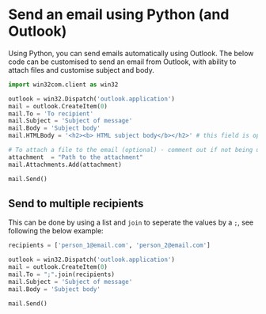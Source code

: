 # Send an email using Python (and Outlook)

Using Python, you can send emails automatically using Outlook. The below code can be customised to send an email from Outlook, with ability to attach files and customise subject and body.

```python
import win32com.client as win32

outlook = win32.Dispatch('outlook.application')
mail = outlook.CreateItem(0)
mail.To = 'To recipient'
mail.Subject = 'Subject of message'
mail.Body = 'Subject body'
mail.HTMLBody = '<h2><b> HTML subject body</b></h2>' # this field is optional

# To attach a file to the email (optional) - comment out if not being used
attachment  = "Path to the attachment"
mail.Attachments.Add(attachment)

mail.Send()
```

## Send to multiple recipients

This can be done by using a list and `join` to seperate the values by a `;`, see following the below example:

```python
recipients = ['person_1@email.com', 'person_2@email.com']

outlook = win32.Dispatch('outlook.application')
mail = outlook.CreateItem(0)
mail.To = ";".join(recipients)
mail.Subject = 'Subject of message'
mail.Body = 'Subject body'

mail.Send()
```
